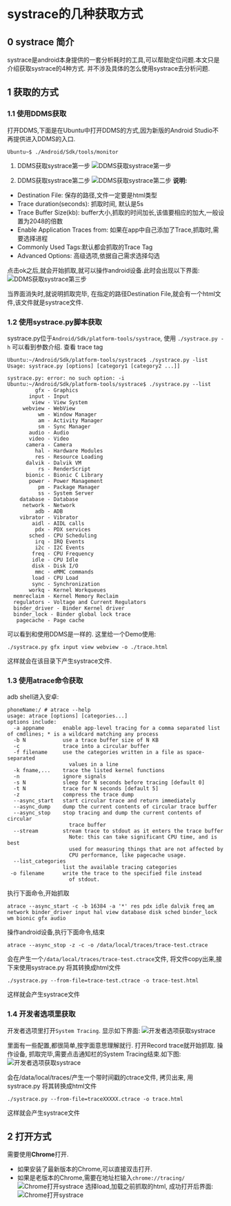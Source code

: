 # systrace的几种获取方式

## 0 systrace 简介
systrace是android本身提供的一套分析耗时的工具,可以帮助定位问题.本文只是介绍获取systrace的4种方式.
并不涉及具体的怎么使用systrace去分析问题.

## 1 获取的方式

### 1.1 使用DDMS获取

打开DDMS,下面是在Ubuntu中打开DDMS的方式,因为新版的Android Studio不再提供进入DDMS的入口.
```
Ubuntu~$ ./Android/Sdk/tools/monitor
```
1. DDMS获取systrace第一步
![DDMS获取systrace第一步](/res/DDMS_systrace_01.png)

2. DDMS获取systrace第二步
![DDMS获取systrace第二步](/res/DDMS_systrace_02.png)
**说明:**
- Destination File: 保存的路径,文件一定要是html类型
- Trace duration(seconds): 抓取时间, 默认是5s
- Trace Buffer Size(kb): buffer大小,抓取的时间加长,该值要相应的加大,一般设置为2048的倍数
- Enable Application Traces from: 如果在app中自己添加了Trace,抓取时,需要选择进程
- Commonly Used Tags:默认都会抓取的Trace Tag
- Advanced Options: 高级选项,依据自己需求选择勾选

点击ok之后,就会开始抓取,就可以操作android设备.此时会出现以下界面: 
![DDMS获取systrace第三步](/res/DDMS_systrace_03.png)

当界面消失时,就说明抓取完毕, 在指定的路径Destination File,就会有一个html文件,该文件就是systrace文件.

### 1.2 使用systrace.py脚本获取

systrace.py位于`Android/Sdk/platform-tools/systrace`, 使用 `./systrace.py -h` 可以看到参数介绍.
查看 trace tag
```
Ubuntu:~/Android/Sdk/platform-tools/systrace$ ./systrace.py -list
Usage: systrace.py [options] [category1 [category2 ...]]

systrace.py: error: no such option: -i
Ubuntu:~/Android/Sdk/platform-tools/systrace$ ./systrace.py --list
         gfx - Graphics
       input - Input
        view - View System
     webview - WebView
          wm - Window Manager
          am - Activity Manager
          sm - Sync Manager
       audio - Audio
       video - Video
      camera - Camera
         hal - Hardware Modules
         res - Resource Loading
      dalvik - Dalvik VM
          rs - RenderScript
      bionic - Bionic C Library
       power - Power Management
          pm - Package Manager
          ss - System Server
    database - Database
     network - Network
         adb - ADB
    vibrator - Vibrator
        aidl - AIDL calls
         pdx - PDX services
       sched - CPU Scheduling
         irq - IRQ Events
         i2c - I2C Events
        freq - CPU Frequency
        idle - CPU Idle
        disk - Disk I/O
         mmc - eMMC commands
        load - CPU Load
        sync - Synchronization
       workq - Kernel Workqueues
  memreclaim - Kernel Memory Reclaim
  regulators - Voltage and Current Regulators
  binder_driver - Binder Kernel driver
  binder_lock - Binder global lock trace
   pagecache - Page cache

```
可以看到和使用DDMS是一样的. 这里给一个Demo使用: 
```
./systrace.py gfx input view webview -o ./trace.html
```
这样就会在该目录下产生systrace文件.

### 1.3 使用atrace命令获取

adb shell进入安卓:
```
phoneName:/ # atrace --help
usage: atrace [options] [categories...]
options include:
  -a appname      enable app-level tracing for a comma separated list of cmdlines; * is a wildcard matching any process
  -b N            use a trace buffer size of N KB
  -c              trace into a circular buffer
  -f filename     use the categories written in a file as space-separated
                    values in a line
  -k fname,...    trace the listed kernel functions
  -n              ignore signals
  -s N            sleep for N seconds before tracing [default 0]
  -t N            trace for N seconds [default 5]
  -z              compress the trace dump
  --async_start   start circular trace and return immediately
  --async_dump    dump the current contents of circular trace buffer
  --async_stop    stop tracing and dump the current contents of circular
                    trace buffer
  --stream        stream trace to stdout as it enters the trace buffer
                    Note: this can take significant CPU time, and is best
                    used for measuring things that are not affected by
                    CPU performance, like pagecache usage.
  --list_categories
                  list the available tracing categories
 -o filename      write the trace to the specified file instead
                    of stdout.

```
执行下面命令,开始抓取

```
atrace --async_start -c -b 16384 -a '*' res pdx idle dalvik freq am network binder_driver input hal view database disk sched binder_lock wm bionic gfx audio
```
操作android设备,执行下面命令,结束
```
atrace --async_stop -z -c -o /data/local/traces/trace-test.ctrace
```
会在产生一个`/data/local/traces/trace-test.ctrace`文件, 将文件copy出来,接下来使用systrace.py 将其转换成html文件
```
./systrace.py --from-file=trace-test.ctrace -o trace-test.html
```
这样就会产生systrace文件

### 1.4 开发者选项里获取

开发者选项里打开`System Tracing`. 显示如下界面: 
![开发者选项获取systrace](/res/Setting_systrace_01.png)

里面有一些配置,都很简单,按字面意思理解就行. 打开Record trace就开始抓取.
操作设备, 抓取完毕,需要点击通知栏的System Tracing结束.如下图: 
![开发者选项获取systrace](/res/Setting_systrace_02.png)

会在/data/local/traces/产生一个带时间戳的ctrace文件, 拷贝出来, 用systrace.py 将其转换成html文件
```
./systrace.py --from-file=traceXXXXX.ctrace -o trace.html
```
这样就会产生systrace文件

## 2 打开方式

需要使用**Chrome**打开. 
- 如果安装了最新版本的Chrome,可以直接双击打开.
- 如果是老版本的Chrome,需要在地址栏输入`chrome://tracing/`
![Chrome打开systrace](/res/Chrome_systrace.png)
选择load,加载之前抓取的html, 成功打开后界面: 
![Chrome打开systrace](/res/Chrome_open_systrace.png)
